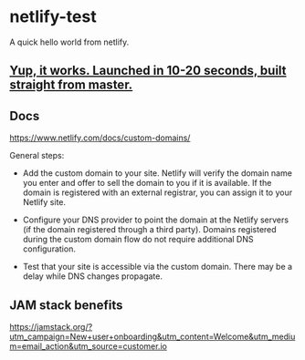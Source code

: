 # netlify-test

A quick hello world from netlify. 

## [Yup, it works. Launched in 10-20 seconds, built straight from master.](https://competent-hamilton-952d2b.netlify.com/)

## Docs

https://www.netlify.com/docs/custom-domains/

General steps:

- Add the custom domain to your site. Netlify will verify the domain name you enter and offer to sell the domain to you if it is available. If the domain is registered with an external registrar, you can assign it to your Netlify site.

- Configure your DNS provider to point the domain at the Netlify servers (if the domain registered through a third party). Domains registered during the custom domain flow do not require additional DNS configuration.

- Test that your site is accessible via the custom domain. There may be a delay while DNS changes propagate.

## JAM stack benefits

https://jamstack.org/?utm_campaign=New+user+onboarding&utm_content=Welcome&utm_medium=email_action&utm_source=customer.io


